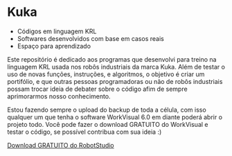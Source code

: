 # Kuka

- Códigos em linguagem KRL
- Softwares desenvolvidos com base em casos reais
- Espaço para aprendizado

Este repositório é dedicado aos programas que desenvolvi para treino na linguagem KRL usada nos robôs industriais da marca Kuka.
Além de testar o uso de novas funções, instruções, e algoritmos, o objetivo é criar um portifólio, e que outras pessoas programadoras ou não de robôs industriais possam trocar ideia de debater sobre o código afim de sempre aprimorarmos nosso conhecimento.

Estou fazendo sempre o upload do backup de toda a célula, com isso qualquer um que tenha o software WorkVisual 6.0 em diante poderá abrir o projeto todo.
Você pode fazer o download GRATUITO do WorkVisual e testar o código, se possível contribua com sua ideia :)

[Download GRATUITO do RobotStudio](https://kuka.sharefile.eu/share/view/s832f8545a4e422a8/fo7f0ad9-7a4c-4d47-ad48-b95e8be60372)
